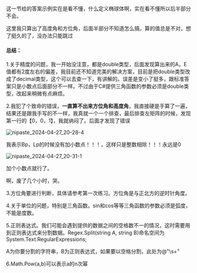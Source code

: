 这一节给的答案示例实在是看不懂，什么定义椭球体啊，实在看不懂所以后半部分不会。

这里我只算出了高度角和方位角，后面半部分不知道怎么搞，算的值总是不对，想了挺久的了，没办法只能跳过



#### 总结：

1.关于精度的问题，我一开始没注意，都是double类型，后面发现算出来的A，E值都有2度左右的偏差，我目前还不知道完美的解决方案，目前是把double类型改成了decimal类型，这个可以去查一下，有讲解的。误差是变小了挺多，跟标准答案只是小数点后面部分不一样。不过由于C#提供三角函数的参数必须是double类型，改起来稍微有点麻烦。

2.我犯了个致命的错误，**一直算不出来方位角和高度角**，我直接硬是手算了一遍，结果还是跟我手写的不一样，我真就一个一个排查，最后排查左矩阵的时候，发现第一行的【0，0，1】，我就纳闷了。后面才发现了错误

![nipaste_2024-04-27_20-28-4](D:\Csharp代码库\测绘程序设计\Chap7_lono\总结.assets/Snipaste_2024-04-27_20-28-41.png)

我表示Bp，Lp的时候没有加小数点！！！，这样只是整数相除！！！永远是0

![nipaste_2024-04-27_20-31-1](D:\Csharp代码库\测绘程序设计\Chap7_lono\总结.assets/Snipaste_2024-04-27_20-31-17.png)

加个小数点就行了。

啊，废了几个小时，哭。

3.方位角要进行判断，具体请参考第一次练习。方位角是与正北方的逆时针角度。

4.关于单位的问题，特别是三角函数。sin和cos等等三角函数的参数必须是弧度，不能是度数。

5.正则表达式。我们可能会遇到提供的数据之间的空格数不一的情况，这时需要用到正则表达式来分割数据。Regex.Split(string A, string B)命名空间为System.Text.RegularExpressions;

A为你要分割的字符串，B为正则表达式，如果要以空格分割，此处为@"\s+"

6.Math.Pow(a,b)可以表示a的n次幂

